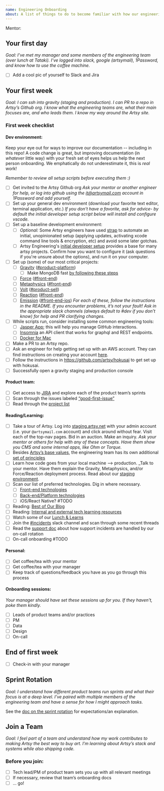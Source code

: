 ```yaml
---
name: Engineering Onboarding
about: A list of things to do to become familiar with how our engineering team operates.
---
```

Mentor: <PICK A MENTOR>

## Your first day

_Goal: I’ve met my manager and some members of the engineering team (over lunch at Tataki). I’ve logged into slack,
google (artsymail), 1Password, and know how to use the coffee machine._

- [ ] Add a cool pic of yourself to Slack and Jira

## Your first week

_Goal: I can ssh into gravity (staging and production). I can PR to a repo in Artsy’s Github org. I know what the
engineering teams are, what their main focuses are, and who leads them. I know my way around the Artsy site._

### First week checklist

#### Dev environment:

Keep your eye out for ways to improve our documentation -- including in this repo! A code change is great, but
improving documentation (in _whatever_ little way) with your fresh set of eyes helps us help the next person
onboarding. We emphatically do not underestimate it, this is _real_ work!

_Remember to review *all* setup scripts before executing them :)_

- [ ] Get invited to the Artsy Github org _Ask your mentor or another engineer for help, or log into github using
      the it@artsymail.com account in 1Password and add yourself._
- [ ] Set up your general dev environment (download your favorite text editor, terminal application, etc.) _If you
      don't have a favorite, ask for advice- by default the initial developer setup script below will install and
      configure vscode._
- [ ] Set up a baseline development environment:
  - [ ] _Optional:_ Some Artsy engineers have used [strap](https://github.com/MikeMcQuaid/strap) to automate an
        initial, unopinionated setup (applying updates, activating xcode command line tools & encryption, etc) and
        avoid some later gotchas.
  - [ ] Artsy Engineering's [initial developer setup](https://github.com/artsy/potential/blob/master/scripts/setup)
        provides a base for many artsy projects. Confirm how you want to configure it (ask questions if you're
        unsure about the options), and run it on your computer.
- [ ] Set up (some) of our most critical projects:
  - [ ] [Gravity](https://github.com/artsy/gravity)
        ([#product-platform](https://artsy.slack.com/messages/product-platform))
    - [ ] Make MongoDB fast
          [by following these steps](https://code.dblock.org/2016/06/03/very-slow-mongodb-in-development-and-test.html)
  - [ ] [Force](https://github.com/artsy/force) ([#front-end](https://artsy.slack.com/messages/front-end))
  - [ ] [Metaphysics](https://github.com/artsy/metaphysics)
        ([#front-end](https://artsy.slack.com/messages/front-end/))
  - [ ] [Volt](https://github.com/artsy/volt) ([#product-sell](https://artsy.slack.com/messages/product-sell))
  - [ ] [Reaction](https://github.com/artsy/reaction) ([#front-end](https://artsy.slack.com/messages/front-end))
  - [ ] [Emission](https://github.com/artsy/emission)
        ([#front-end-ios](https://artsy.slack.com/messages/front-end-ios/)) _For each of these, follow the
        instructions in the README. If you encounter problems, it’s not your fault! Ask in the appropriate slack
        channels (always default to #dev if you don’t know) for help and PR clarifying changes._
- [ ] While scripts run, consider installing some common engineering tools:
  - [ ] [Jasper App](https://jasperapp.io/); this will help you manage GitHub interactions.
  - [ ] [Insomnia](https://insomnia.rest/) an API client that works for graphql and REST endpoints.
  - [ ] [Docker for Mac](https://docs.docker.com/docker-for-mac/install/)
- [ ] Make a PR to an Artsy repo.
- [ ] Ask an engineer for help getting set up with an AWS account. They can find instructions on creating your
      account [here](https://github.com/artsy/potential/wiki/Platform-FAQ#add-a-new-aws-user).
- [ ] Follow the instructions in https://github.com/artsy/hokusai to get set up with hokusai.
- [ ] Successfully open a gravity staging and production console

#### Product team:

- [ ] Get access to [JIRA](https://artsyproduct.atlassian.net/) and explore each of the product team’s sprints
- [ ] Scan through the issues labeled
      [“good-first-issue”](<https://artsyproduct.atlassian.net/browse/PLATFORM-966?filter=-4&jql=labels%20%3D%20good-first-issue%20and%20status%20not%20in%20(Done)%20order%20by%20created%20DESC>)
- [ ] Read through the [project list](https://github.com/artsy/potential/wiki/Project-List)

#### Reading/Learning:

- [ ] Take a tour of Artsy. Log into [staging.artsy.net](https://staging.artsy.net) with your admin account (i.e.
      your `@artsymail.com` account) and click around without fear. Visit each of the top-nav pages. Bid in an
      auction. Make an inquiry. _Ask your mentor or others for help with any of these concepts. Have them show you
      CMS and some internal apps, like Ohm or Torque._
- [ ] Besides
      [Artsy’s base values](https://github.com/artsy/README/blob/master/culture/what-is-artsy.md#artsy-values), the
      engineering team has its own additional
      [set of principles](https://github.com/artsy/README/blob/master/culture/engineering-principles.md)
- [ ] Learn how code goes from your local machine --> production. \_Talk to your mentor. Have them explain the
      Gravity, Metaphysics, and/or Force/Reaction deployment process. Read about our
      [staging environment](https://github.com/artsy/gravity/blob/master/doc/StagingEnvironment.md).
- [ ] Scan our list of preferred technologies. Dig in where necessary.
  - [ ] [Front-end technologies](https://github.com/artsy/README/blob/master/practices/front-end.md)
  - [ ] [Back-end/Platform technologies](https://github.com/artsy/README/blob/master/practices/platform.md)
  - [ ] iOS/React Native? #TODO
- [ ] Reading: [Best of Our Blog](https://github.com/artsy/README/blob/master/resources/blog.md)
- [ ] Reading:
      [Internal and external tech learning resources](https://github.com/artsy/README/blob/master/resources/tech-learning.md)
- [ ] Watch some of our [Lunch & Learns](https://github.com/artsy/README/blob/master/resources/lnl.md)
- [ ] Join the [#incidents](https://artsy.slack.com/messages/front-end-ios/) slack channel and scan through some
      recent threads
- [ ] Read the [support doc](https://github.com/artsy/README/blob/master/playbooks/support#readme) about how support
      incidents are handled by our on-call rotation
- [ ] On-call onboarding #TODO

#### Personal:

- [ ] Get coffee/tea with your mentor
- [ ] Get coffee/tea with your manager
- [ ] Keep track of questions/feedback you have as you go through this process

#### Onboarding sessions:

_Your manager should have set these sessions up for you. If they haven't, poke them kindly._

- [ ] Leads of product teams and/or practices
- [ ] PM
- [ ] Data
- [ ] Design
- [ ] On-call

## End of first week

- [ ] Check-in with your manager

## Sprint Rotation

_Goal: I understand how different product teams run sprints and what their focus is at a deep level. I’ve paired
with multiple members of the engineering team and have a sense for how I might approach tasks._

See the [doc on the sprint rotation](https://github.com/artsy/README/blob/master/onboarding/sprint-rotation.md) for
expectations/an explanation.

## Join a Team

_Goal: I feel part of a team and understand how my work contributes to making Artsy the best way to buy art. I’m
learning about Artsy’s stack and systems while also shipping code._

### Before you join:

- [ ] Tech lead/PM of product team sets you up with all relevant meetings
- [ ] If necessary, review that team’s onboarding docs
- [ ] … go!
